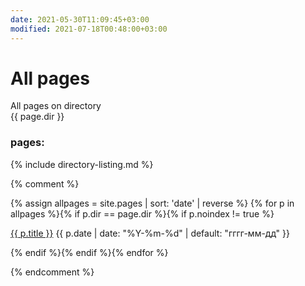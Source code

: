 ```yaml
---
date: 2021-05-30T11:09:45+03:00
modified: 2021-07-18T00:48:00+03:00
---
```


# All pages

All pages on directory  
{{ page.dir }}


### pages:

{% include directory-listing.md %}

{% comment %}

<div id="navigation">
{% assign allpages = site.pages | sort: 'date' | reverse %}
{% for p in allpages %}{% if p.dir == page.dir %}{% if p.noindex != true %}
<p><a href="{{ p.url | prepend: site.baseurl }}">{{ p.title }}</a> 
<time class="shaded">{{ p.date | date: "%Y-%m-%d" | default: "гггг-мм-дд" }}</time></p>
{% endif %}{% endif %}{% endfor %}
</div>

{% endcomment %}
